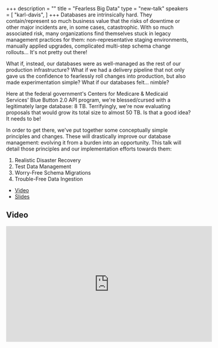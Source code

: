 +++
description = ""
title = "Fearless Big Data"
type = "new-talk"
speakers = [
        "karl-davis",
]
+++
Databases are intrinsically hard. They contain/represent so much business value that the risks of downtime or other major incidents are, in some cases, catastrophic. With so much associated risk, many organizations find themselves stuck in legacy management practices for them: non-representative staging environments, manually applied upgrades, complicated multi-step schema change rollouts... It's not pretty out there!

What if, instead, our databases were as well-managed as the rest of our production infrastructure? What if we had a delivery pipeline that not only gave us the confidence to fearlessly roll changes into production, but also made experimentation simple? What if our databases felt... nimble?

Here at the federal government's Centers for Medicare & Medicaid Services' Blue Button 2.0 API program, we're blessed/cursed with a legitimately large database: 8 TB. Terrifyingly, we're now evaluating proposals that would grow its total size to almost 50 TB. Is that a good idea? It needs to be!

In order to get there, we've put together some conceptually simple principles and changes. These will drastically improve our database management: evolving it from a burden into an opportunity. This talk will detail those principles and our implementation efforts towards them:

1. Realistic Disaster Recovery
2. Test Data Management
3. Worry-Free Schema Migrations
4. Trouble-Free Data Ingestion


* [Video](https://youtu.be/mUkGbEu7QTQ)
* [Slides](https://drive.google.com/file/d/1t1bThAlxzN4EvAcmJj54g-IXswtvRJ69/view?usp=sharing)

## Video

<iframe width="560" height="315" src="https://www.youtube.com/embed/mUkGbEu7QTQ" frameborder="0" allow="accelerometer; autoplay; encrypted-media; gyroscope; picture-in-picture" allowfullscreen></iframe>